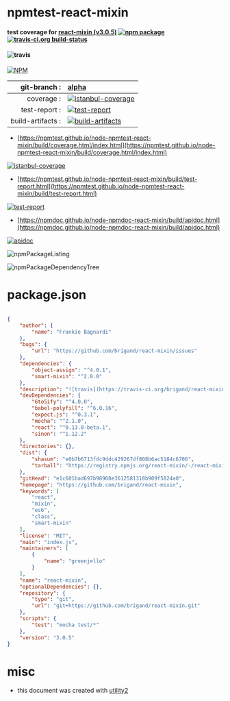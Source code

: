 # npmtest-react-mixin

#### test coverage for  [react-mixin (v3.0.5)](https://github.com/brigand/react-mixin)  [![npm package](https://img.shields.io/npm/v/npmtest-react-mixin.svg?style=flat-square)](https://www.npmjs.org/package/npmtest-react-mixin) [![travis-ci.org build-status](https://api.travis-ci.org/npmtest/node-npmtest-react-mixin.svg)](https://travis-ci.org/npmtest/node-npmtest-react-mixin)

#### ![travis](https://travis-ci.org/brigand/react-mixin.svg)

[![NPM](https://nodei.co/npm/react-mixin.png?downloads=true&downloadRank=true&stars=true)](https://www.npmjs.com/package/react-mixin)

| git-branch : | [alpha](https://github.com/npmtest/node-npmtest-react-mixin/tree/alpha)|
|--:|:--|
| coverage : | [![istanbul-coverage](https://npmtest.github.io/node-npmtest-react-mixin/build/coverage.badge.svg)](https://npmtest.github.io/node-npmtest-react-mixin/build/coverage.html/index.html)|
| test-report : | [![test-report](https://npmtest.github.io/node-npmtest-react-mixin/build/test-report.badge.svg)](https://npmtest.github.io/node-npmtest-react-mixin/build/test-report.html)|
| build-artifacts : | [![build-artifacts](https://npmtest.github.io/node-npmtest-react-mixin/glyphicons_144_folder_open.png)](https://github.com/npmtest/node-npmtest-react-mixin/tree/gh-pages/build)|

- [https://npmtest.github.io/node-npmtest-react-mixin/build/coverage.html/index.html](https://npmtest.github.io/node-npmtest-react-mixin/build/coverage.html/index.html)

[![istanbul-coverage](https://npmtest.github.io/node-npmtest-react-mixin/build/screenCapture.buildCi.browser.%252Ftmp%252Fbuild%252Fcoverage.lib.html.png)](https://npmtest.github.io/node-npmtest-react-mixin/build/coverage.html/index.html)

- [https://npmtest.github.io/node-npmtest-react-mixin/build/test-report.html](https://npmtest.github.io/node-npmtest-react-mixin/build/test-report.html)

[![test-report](https://npmtest.github.io/node-npmtest-react-mixin/build/screenCapture.buildCi.browser.%252Ftmp%252Fbuild%252Ftest-report.html.png)](https://npmtest.github.io/node-npmtest-react-mixin/build/test-report.html)

- [https://npmdoc.github.io/node-npmdoc-react-mixin/build/apidoc.html](https://npmdoc.github.io/node-npmdoc-react-mixin/build/apidoc.html)

[![apidoc](https://npmdoc.github.io/node-npmdoc-react-mixin/build/screenCapture.buildCi.browser.%252Ftmp%252Fbuild%252Fapidoc.html.png)](https://npmdoc.github.io/node-npmdoc-react-mixin/build/apidoc.html)

![npmPackageListing](https://npmtest.github.io/node-npmtest-react-mixin/build/screenCapture.npmPackageListing.svg)

![npmPackageDependencyTree](https://npmtest.github.io/node-npmtest-react-mixin/build/screenCapture.npmPackageDependencyTree.svg)



# package.json

```json

{
    "author": {
        "name": "Frankie Bagnardi"
    },
    "bugs": {
        "url": "https://github.com/brigand/react-mixin/issues"
    },
    "dependencies": {
        "object-assign": "^4.0.1",
        "smart-mixin": "^2.0.0"
    },
    "description": "![travis](https://travis-ci.org/brigand/react-mixin.svg)",
    "devDependencies": {
        "6to5ify": "^4.0.0",
        "babel-polyfill": "^6.0.16",
        "expect.js": "^0.3.1",
        "mocha": "^2.1.0",
        "react": "^0.13.0-beta.1",
        "sinon": "^1.12.2"
    },
    "directories": {},
    "dist": {
        "shasum": "e0b7b6713fdc9ddc429267df808b6ac5184c6706",
        "tarball": "https://registry.npmjs.org/react-mixin/-/react-mixin-3.0.5.tgz"
    },
    "gitHead": "e1c601bad697b98908e3612581318b909f5824a0",
    "homepage": "https://github.com/brigand/react-mixin",
    "keywords": [
        "react",
        "mixin",
        "es6",
        "class",
        "smart-mixin"
    ],
    "license": "MIT",
    "main": "index.js",
    "maintainers": [
        {
            "name": "greenjello"
        }
    ],
    "name": "react-mixin",
    "optionalDependencies": {},
    "repository": {
        "type": "git",
        "url": "git+https://github.com/brigand/react-mixin.git"
    },
    "scripts": {
        "test": "mocha test/*"
    },
    "version": "3.0.5"
}
```



# misc
- this document was created with [utility2](https://github.com/kaizhu256/node-utility2)
